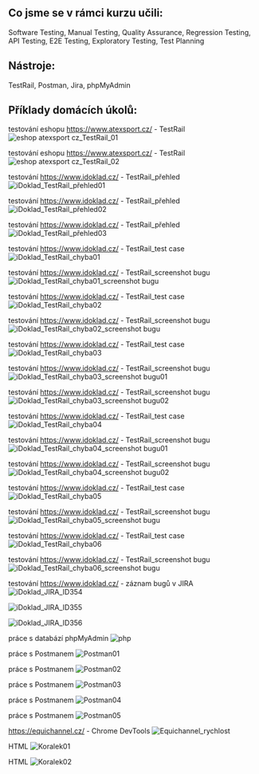 ## Co jsme se v rámci kurzu učili: 

Software Testing,
Manual Testing,
Quality Assurance,
Regression Testing,
API Testing, 
E2E Testing,
Exploratory Testing,
Test Planning


## Nástroje:

TestRail,
Postman,
Jira,
phpMyAdmin



## Příklady domácích úkolů:

testování eshopu https://www.atexsport.cz/ - TestRail 
![eshop atexsport cz_TestRail_01](https://user-images.githubusercontent.com/117156625/202182912-40b2656e-db40-4479-9739-4ef5d15e0bf5.png)

testování eshopu https://www.atexsport.cz/ - TestRail 
![eshop atexsport cz_TestRail_02](https://user-images.githubusercontent.com/117156625/202182937-516113f8-ebe3-47ba-8d7d-aec1cff022e1.png)

testování https://www.idoklad.cz/ - TestRail_přehled
![iDoklad_TestRail_přehled01](https://user-images.githubusercontent.com/117156625/202183785-541cc490-1da0-4a10-851a-f5b33fd2a954.png)

testování https://www.idoklad.cz/ - TestRail_přehled
![iDoklad_TestRail_přehled02](https://user-images.githubusercontent.com/117156625/202183814-fe1460a2-a631-41fd-acc9-cfdc54e8229f.png)

testování https://www.idoklad.cz/ - TestRail_přehled
![iDoklad_TestRail_přehled03](https://user-images.githubusercontent.com/117156625/202183861-1236499a-907b-49da-b757-be12b5205c03.png)

testování https://www.idoklad.cz/ - TestRail_test case
![iDoklad_TestRail_chyba01](https://user-images.githubusercontent.com/117156625/202183716-73649836-7fa0-4754-82e2-ffddf05aa8c0.png)

testování https://www.idoklad.cz/ - TestRail_screenshot bugu 
![iDoklad_TestRail_chyba01_screenshot bugu](https://user-images.githubusercontent.com/117156625/202183043-2811f864-1c1e-4711-b222-4951d718783b.png)

testování https://www.idoklad.cz/ - TestRail_test case
![iDoklad_TestRail_chyba02](https://user-images.githubusercontent.com/117156625/202183063-d1c67609-d30b-4d65-b1e3-604507217467.png)

testování https://www.idoklad.cz/ - TestRail_screenshot bugu
![iDoklad_TestRail_chyba02_screenshot bugu](https://user-images.githubusercontent.com/117156625/202183084-298d029e-c7e1-42d7-bc54-65b989350dfe.png)

testování https://www.idoklad.cz/ - TestRail_test case
![iDoklad_TestRail_chyba03](https://user-images.githubusercontent.com/117156625/202183099-56e170a8-5eb7-4719-83ca-7e1c3c78ced4.png)

testování https://www.idoklad.cz/ - TestRail_screenshot bugu
![iDoklad_TestRail_chyba03_screenshot bugu01](https://user-images.githubusercontent.com/117156625/202183119-a4237e71-2717-48a8-ab83-0d7f8b6ccf6e.png)

testování https://www.idoklad.cz/ - TestRail_screenshot bugu
![iDoklad_TestRail_chyba03_screenshot bugu02](https://user-images.githubusercontent.com/117156625/202183158-1bfdc7fd-be57-4cbb-8942-93dd40a1dd3f.png)

testování https://www.idoklad.cz/ - TestRail_test case
![iDoklad_TestRail_chyba04](https://user-images.githubusercontent.com/117156625/202183185-3e0a52d3-7c71-4a3a-95db-b725212d9de5.png)

testování https://www.idoklad.cz/ - TestRail_screenshot bugu
![iDoklad_TestRail_chyba04_screenshot bugu01](https://user-images.githubusercontent.com/117156625/202183196-7851d03b-0bb4-44fc-8fbc-5c019cf96e51.png)

testování https://www.idoklad.cz/ - TestRail_screenshot bugu
![iDoklad_TestRail_chyba04_screenshot bugu02](https://user-images.githubusercontent.com/117156625/202183214-b62fa75e-2c1c-4f3b-b17b-5b389e44bd6b.png)

testování https://www.idoklad.cz/ - TestRail_test case
![iDoklad_TestRail_chyba05](https://user-images.githubusercontent.com/117156625/202183277-880a4acd-7ec4-4912-88aa-3789a9b7e8fd.png)

testování https://www.idoklad.cz/ - TestRail_screenshot bugu
![iDoklad_TestRail_chyba05_screenshot bugu](https://user-images.githubusercontent.com/117156625/202183325-aa3ead7b-7585-41e2-91e4-f1bdbf0f7fbb.png)

testování https://www.idoklad.cz/ - TestRail_test case
![iDoklad_TestRail_chyba06](https://user-images.githubusercontent.com/117156625/202183391-09a79a6a-e063-4889-952a-0fc16bc06363.png)

testování https://www.idoklad.cz/ - TestRail_screenshot bugu
![iDoklad_TestRail_chyba06_screenshot bugu](https://user-images.githubusercontent.com/117156625/202183460-bc1bdd6b-9d1e-4519-9d35-80a8aab54b8f.png)

testování https://www.idoklad.cz/ - záznam bugů v JIRA
![iDoklad_JIRA_ID354](https://user-images.githubusercontent.com/117156625/202183925-ff0ff1d0-60a4-48ff-a56a-673a345bf38e.png)

![iDoklad_JIRA_ID355](https://user-images.githubusercontent.com/117156625/202183936-297914ac-bb3f-4216-a4aa-7904be625a2a.png)

![iDoklad_JIRA_ID356](https://user-images.githubusercontent.com/117156625/202184018-89b781cd-3777-4da7-8c06-611fe1772a0e.png)

práce s databází phpMyAdmin
![php](https://user-images.githubusercontent.com/117156625/202184125-8a699813-c3a8-42c4-8f6d-260e57889a3d.png)

práce s Postmanem
![Postman01](https://user-images.githubusercontent.com/117156625/202184200-0c3f2aba-4570-4bcf-95b0-c8b6bab57f53.png)

práce s Postmanem
![Postman02](https://user-images.githubusercontent.com/117156625/202184218-a394284e-c037-4d33-9851-5838d201a366.png)

práce s Postmanem
![Postman03](https://user-images.githubusercontent.com/117156625/202184241-25111763-972a-4190-8583-9a2b51ead626.png)

práce s Postmanem
![Postman04](https://user-images.githubusercontent.com/117156625/202184260-06749542-667e-4a67-b44a-24c7e70092f2.png)

práce s Postmanem
![Postman05](https://user-images.githubusercontent.com/117156625/202184277-05a7aa21-6b45-444b-b049-ab8751997e35.png)

https://equichannel.cz/ - Chrome DevTools
![Equichannel_rychlost](https://user-images.githubusercontent.com/117156625/202182654-11ee24b9-e9bd-42ca-976e-fa43af1672c5.png)

HTML
![Koralek01](https://user-images.githubusercontent.com/117156625/202184063-0155ef61-de3b-482e-8e4e-42608af58b3d.png)

HTML
![Koralek02](https://user-images.githubusercontent.com/117156625/202184092-eb2f6801-e6cb-4575-a2d0-28a32f5e9ff4.png)
